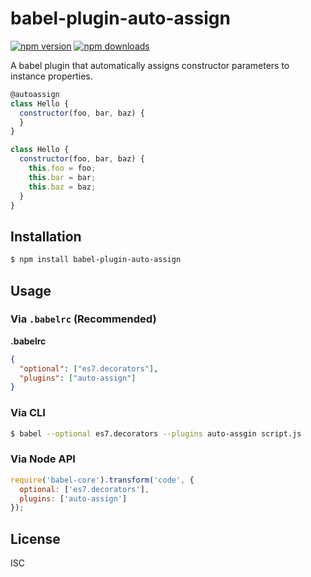 # babel-plugin-auto-assign

[![npm version](https://img.shields.io/npm/v/babel-plugin-auto-assign.svg)](https://www.npmjs.org/package/babel-plugin-auto-assign)
[![npm downloads](https://img.shields.io/npm/dm/babel-plugin-auto-assign.svg)](https://www.npmjs.org/package/babel-plugin-auto-assign)

A babel plugin that automatically assigns constructor parameters to instance properties.

```js
@autoassign
class Hello {
  constructor(foo, bar, baz) {
  }
}
```

```js
class Hello {
  constructor(foo, bar, baz) {
    this.foo = foo;
    this.bar = bar;
    this.baz = baz;
  }
}
```

## Installation

```sh
$ npm install babel-plugin-auto-assign
```

## Usage

### Via `.babelrc` (Recommended)

**.babelrc**

```json
{
  "optional": ["es7.decorators"],
  "plugins": ["auto-assign"]
}
```

### Via CLI

```sh
$ babel --optional es7.decorators --plugins auto-assgin script.js
```

### Via Node API

```js
require('babel-core').transform('code', {
  optional: ['es7.decorators'],
  plugins: ['auto-assign']
});
```

## License

ISC

